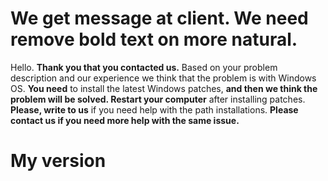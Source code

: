 # We get message at client. We need remove bold text on more natural.

Hello. **Thank you that you contacted us.** Based on your problem description and our experience we think that the problem is with Windows OS. **You need** to install the latest Windows patches, **and then we think the problem will be solved. Restart your computer** after installing patches. **Please, write to us** if you need help with the path installations. **Please contact us if you need more help with the same issue.**

# My version

